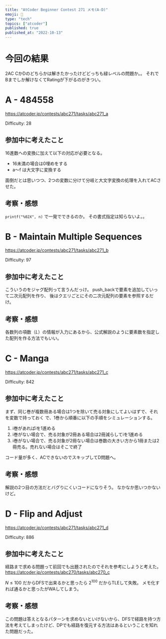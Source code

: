 ```yaml
---
title: "AtCoder Beginner Contest 271 メモ(A-D)"
emoji: 🎾
type: "tech"
topics: ["atcoder"]
published: true
published_at: "2022-10-13"
---
```




# 今回の結果
2AC
CかDのどちらかは解きたかったけどどっちも緑レベルの問題か。。
それでBまでしか解けなくてRatingが下がるのがきつい。


# A - 484558

https://atcoder.jp/contests/abc271/tasks/abc271_a

Difficulty: 28

## 参加中に考えたこと

16進数への変換に加えて以下の対応が必要となる。
- 16未満の場合は0埋めをする
- a～f は大文字に変換する

面倒だとは思いつつ、2つの変数に分けて分岐と大文字変換の処理を入れてACさせた。

## 考察・感想

`printf("%02X", n)` で一発でできるのか。
その書式指定は知らないよ。。


# B - Maintain Multiple Sequences

https://atcoder.jp/contests/abc271/tasks/abc271_b

Difficulty: 97

## 参加中に考えたこと

こういうのをジャグ配列って言うんだっけ。
push_backで要素を追加していって二次元配列を作り、
後はクエリごとにその二次元配列の要素を参照するだけ。

## 考察・感想

各数列の項数（$L$）の情報が入力にあるから、公式解説のように要素数を指定した配列を作る方法でもいい。


# C - Manga

https://atcoder.jp/contests/abc271/tasks/abc271_c

Difficulty: 842


## 参加中に考えたこと

まず、同じ巻が複数冊ある場合は1つを除いて売る対象にしてよいはずで、それを変数で持っておく
で、1巻から順番に以下の手順をシミュレーションする。

1. i巻があればiを1進める
2. i巻がない場合で、売る対象が2冊ある場合は2冊減らしてiを1進める
3. i巻がない場合で、売る対象が2冊ない場合は巻数の大きい方から1冊または2冊売る。売れない場合はそこで終了

コード量が多く、ACできないのでスキップしてD問題へ。


## 考察・感想

解説の2つ目の方法だとバグりにくいコードになりそう。
なかなか思いつかないけど。


# D - Flip and Adjust

https://atcoder.jp/contests/abc271/tasks/abc271_d

Difficulty: 886

## 参加中に考えたこと

経路まで求める問題って前回でも出題されたのでそれを参考にしようと考えた。
https://atcoder.jp/contests/abc270/tasks/abc270_c


$N \le 100$ だからDFSで出来るかと思ったら $2^{100}$ だからTLEして失敗。
メモ化すれば通るかと思ったがWAしてしまう。


## 考察・感想

この問題は答えとなるパターンを求めないといけないから、DFSで経路を持つ方法を考えてしまったけど、DPでも経路を復元する方法はあるということを知れた問題だった。
